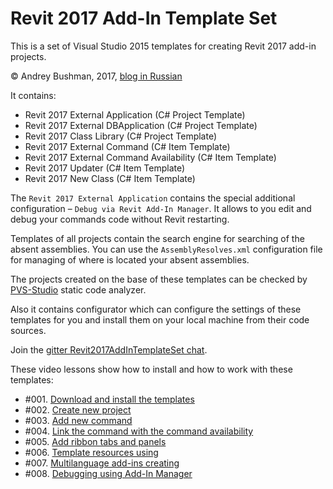 # Revit 2017 Add-In Template Set

This is a set of Visual Studio 2015 templates for creating Revit 2017 add-in projects.

© Andrey Bushman, 2017, [blog in Russian](https://revit-addins.blogspot.ru/2017/02/revit-visual-studio.html)

It contains:

- Revit 2017 External Application (C# Project Template)
- Revit 2017 External DBApplication (C# Project Template)
- Revit 2017 Class Library (C# Project Template)
- Revit 2017 External Command (C# Item Template)
- Revit 2017 External Command Availability (C# Item Template)
- Revit 2017 Updater (C# Item Template)
- Revit 2017 New Class (C# Item Template)

The `Revit 2017 External Application` contains the special additional configuration &ndash; `Debug via Revit Add-In Manager`.
It allows to you edit and debug your commands code without Revit restarting.

Templates of all projects contain the search engine for searching of the absent assemblies.
You can use the `AssemblyResolves.xml` configuration file for managing of where is located your absent assemblies.

The projects created on the base of these templates can be checked by [PVS-Studio](http://www.viva64.com/en/pvs-studio/) static code analyzer.

Also it contains configurator which can configure the settings
of these templates for you and install them on your local
machine from their code sources.

Join the [gitter Revit2017AddInTemplateSet chat](https://gitter.im/Revit2017AddInTemplateSet/Lobby).

These video lessons show how to install and how to work with these templates:

- #001. [Download and install the templates](https://www.youtube.com/watch?v=SYm-yxQ9jFk&t=1s)
- #002. [Create new project](https://www.youtube.com/watch?v=TU5HoTxpgbk&t=5s)
- #003. [Add new command](https://www.youtube.com/watch?v=mtw8PAf5eus&t=2s)
- #004. [Link the command with the command availability](https://www.youtube.com/watch?v=-_79p0CnKJY&t=8s)
- #005. [Add ribbon tabs and panels](https://www.youtube.com/watch?v=wlskC5PTmH8&t=4s)
- #006. [Template resources using](https://www.youtube.com/watch?v=_aQ30GHl3as&t=1s)
- #007. [Multilanguage add-ins creating](https://www.youtube.com/watch?v=abxy-Ynff3w)
- #008. [Debugging using Add-In Manager](https://www.youtube.com/watch?v=QFFwG6rz0gc)
